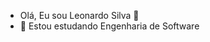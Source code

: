 - Olá, Eu sou Leonardo Silva 👋
- 🌱 Estou estudando Engenharia de Software


<!---
esleonardo2024/esleonardo2024 is a ✨ special ✨ repository because its `README.md` (this file) appears on your GitHub profile.
You can click the Preview link to take a look at your changes.
--->
